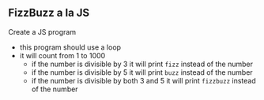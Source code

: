 ## FizzBuzz a la JS

Create a JS program
- this program should use a loop
- it will count from 1 to 1000
  - if the number is divisible by 3 it will print `fizz` instead of the number
  - if the number is divisible by 5 it will print `buzz` instead of the number
  - if the number is divisible by both 3 and 5 it will print `fizzbuzz` instead of the number
